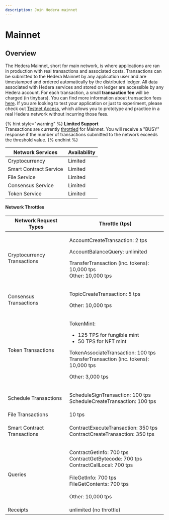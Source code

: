 ```yaml
---
description: Join Hedera mainnet
---
```


# Mainnet

## Overview

The Hedera Mainnet, short for main network, is where applications are ran in production with real transactions and associated costs. Transactions can be submitted to the Hedera Mainnet by any application user and are timestamped and ordered automatically by the distributed ledger. All data associated with Hedera services and stored on ledger are accessible by any Hedera account. For each transaction, a small **transaction fee** will be charged (in tinybars). You can find more information about transaction fees [here](https://www.hedera.com/fees). If you are looking to test your application or just to experiment, please check out [Testnet Access,](../testnet/testnet-access.md) which allows you to prototype and practice in a real Hedera network without incurring those fees.

{% hint style="warning" %}
**Limited Support**\
Transactions are currently [throttled](https://docs.hedera.com/guides/mainnet#network-throttles) for Mainnet. You will receive a "BUSY" response if the number of transactions submitted to the network exceeds the threshold value.
{% endhint %}

| Network Services       | Availability |
| ---------------------- | ------------ |
| Cryptocurrency         | Limited      |
| Smart Contract Service | Limited      |
| File Service           | Limited      |
| Consensus Service      | Limited      |
| Token Service          | Limited      |

#### Network Throttles

| Network Request Types       | Throttle (tps)                                                                                                                                                                                             |
| --------------------------- | ---------------------------------------------------------------------------------------------------------------------------------------------------------------------------------------------------------- |
| Cryptocurrency Transactions | <p>AccountCreateTransaction: 2 tps</p><p>AccountBalanceQuery: unlimited</p><p>TransferTransaction (inc. tokens): 10,000 tps<br>Other: 10,000 tps</p>                                                       |
| Consensus Transactions      | <p>TopicCreateTransaction: 5 tps</p><p>Other: 10,000 tps</p>                                                                                                                                               |
| Token Transactions          | <p>TokenMint: </p><ul><li>125 TPS for fungible mint</li><li>50 TPS for NFT mint</li></ul><p>TokenAssociateTransaction: 100 tps<br>TransferTransaction (inc. tokens): 10,000 tps</p><p>Other: 3,000 tps</p> |
| Schedule Transactions       | <p>ScheduleSignTransaction: 100 tps<br>ScheduleCreateTransaction: 100 tps</p>                                                                                                                              |
| File Transactions           | 10 tps                                                                                                                                                                                                     |
| Smart Contract Transactions | <p>ContractExecuteTransaction: 350 tps<br>ContractCreateTransaction: 350 tps</p>                                                                                                                           |
| Queries                     | <p>ContractGetInfo: 700 tps<br>ContractGetBytecode: 700 tps<br>ContractCallLocal: 700 tps<br><br>FileGetInfo: 700 tps<br>FileGetContents: 700 tps<br><br>Other: 10,000 tps</p>                             |
| Receipts                    | unlimited (no throttle)                                                                                                                                                                                    |

